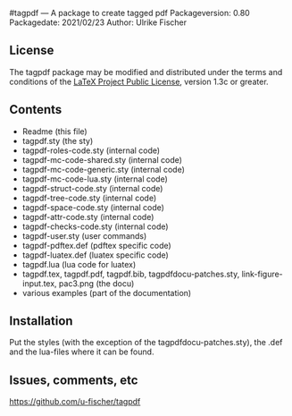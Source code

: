 #tagpdf — A package to create tagged pdf
Packageversion: 0.80 
Packagedate: 2021/02/23
Author: Ulrike Fischer

## License
The tagpdf package may be modified and distributed under the terms and conditions of the 
[LaTeX Project Public License](https://www.latex-project.org/lppl/), version 1.3c or greater.


## Contents

- Readme (this file)
- tagpdf.sty (the sty)
- tagpdf-roles-code.sty  (internal code)
- tagpdf-mc-code-shared.sty  (internal code)
- tagpdf-mc-code-generic.sty  (internal code)
- tagpdf-mc-code-lua.sty  (internal code)
- tagpdf-struct-code.sty  (internal code)
- tagpdf-tree-code.sty   (internal code)
- tagpdf-space-code.sty  (internal code)
- tagpdf-attr-code.sty   (internal code)
- tagpdf-checks-code.sty (internal code)
- tagpdf-user.sty        (user commands) 
- tagpdf-pdftex.def      (pdftex specific code)
- tagpdf-luatex.def      (luatex specific code)
- tagpdf.lua             (lua code for luatex)
- tagpdf.tex, tagpdf.pdf, tagpdf.bib, tagpdfdocu-patches.sty,
  link-figure-input.tex, pac3.png (the docu)
- various examples       (part of the documentation)   

## Installation

Put the styles (with the exception of the tagpdfdocu-patches.sty), 
the .def and the lua-files where it can be found.


## Issues, comments, etc

https://github.com/u-fischer/tagpdf
